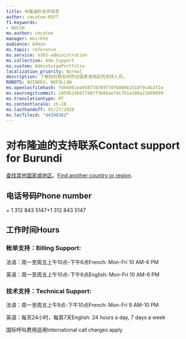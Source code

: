 ```yaml
---
title: 布隆迪的支持信息
author: cmcatee-MSFT
f1.keywords:
- NOCSH
ms.author: cmcatee
manager: mnirkhe
audience: Admin
ms.topic: reference
ms.service: o365-administration
ms.collection: Adm_Support
ms.custom: AdminSurgePortfolio
localization_priority: Normal
description: 了解如何联系你所在国家或地区的支持人员。
ROBOTS: NOINDEX, NOFOLLOW
ms.openlocfilehash: fd94961ea95877878977dfb886b2518f9c4b3f2a
ms.sourcegitcommit: 2d59b24b877487f3b84aefdc7b1e200a21009999
ms.translationtype: MT
ms.contentlocale: zh-CN
ms.lasthandoff: 05/27/2020
ms.locfileid: "44398362"
---
```

# <a name="contact-support-for-burundi"></a><span data-ttu-id="4f5ae-103">对布隆迪的支持联系</span><span class="sxs-lookup"><span data-stu-id="4f5ae-103">Contact support for Burundi</span></span>

<span data-ttu-id="4f5ae-104">[查找其他国家或地区](../contact-support-for-business-products.md)。</span><span class="sxs-lookup"><span data-stu-id="4f5ae-104">[Find another country or region](../contact-support-for-business-products.md).</span></span>

## <a name="phone-number"></a><span data-ttu-id="4f5ae-105">电话号码</span><span class="sxs-lookup"><span data-stu-id="4f5ae-105">Phone number</span></span>
<span data-ttu-id="4f5ae-106">+ 1 312 843 5147</span><span class="sxs-lookup"><span data-stu-id="4f5ae-106">+1 312 843 5147</span></span>

## <a name="hours"></a><span data-ttu-id="4f5ae-107">工作时间</span><span class="sxs-lookup"><span data-stu-id="4f5ae-107">Hours</span></span>
### <a name="billing-support"></a><span data-ttu-id="4f5ae-108">帐单支持：</span><span class="sxs-lookup"><span data-stu-id="4f5ae-108">Billing Support:</span></span>

<span data-ttu-id="4f5ae-109">法语：周一至周五上午10点-下午6点</span><span class="sxs-lookup"><span data-stu-id="4f5ae-109">French: Mon-Fri 10 AM-6 PM</span></span>

<span data-ttu-id="4f5ae-110">英语：周一至周五上午10点-下午6点</span><span class="sxs-lookup"><span data-stu-id="4f5ae-110">English: Mon-Fri 10 AM-6 PM</span></span>

### <a name="technical-support"></a><span data-ttu-id="4f5ae-111">技术支持：</span><span class="sxs-lookup"><span data-stu-id="4f5ae-111">Technical Support:</span></span>

<span data-ttu-id="4f5ae-112">法语：周一至周五上午9点-下午10点</span><span class="sxs-lookup"><span data-stu-id="4f5ae-112">French: Mon-Fri 9 AM-10 PM</span></span>

<span data-ttu-id="4f5ae-113">英语：每天24小时，每周7天</span><span class="sxs-lookup"><span data-stu-id="4f5ae-113">English: 24 hours a day, 7 days a week</span></span>

<span data-ttu-id="4f5ae-114">国际呼叫费用适用</span><span class="sxs-lookup"><span data-stu-id="4f5ae-114">International call charges apply</span></span>
